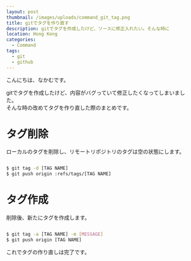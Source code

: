```yaml
---
layout: post
thumbnail: /images/uploads/command_git_tag.png
title: gitでタグを作り直す
description: gitでタグを作成したけど、ソースに修正入れたい。そんな時に
location: Hong Kong
categories:
  - Command
tags:
  - git
  - github
---
```

こんにちは、なかむです。

gitでタグを作成したけど、内容がバグっていて修正したくなってしまいました。  
そんな時の改めてタグを作り直した際のまとめです。

# タグ削除
ローカルのタグを削除し、リモートリポジトリのタグは空の状態にします。
```bash

$ git tag -d [TAG NAME]
$ git push origin :refs/tags/[TAG NAME]

```

# タグ作成
削除後、新たにタグを作成します。
```bash

$ git tag -a [TAG NAME] -m [MESSAGE]
$ git push origin [TAG NAME]

```

これでタグの作り直しは完了です。
